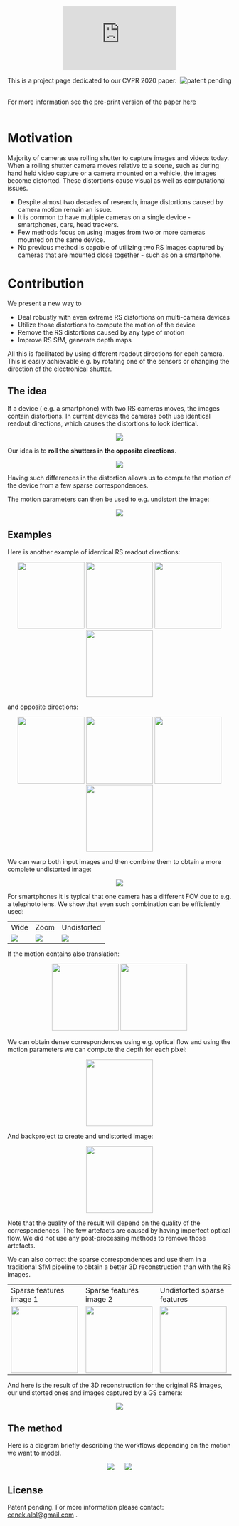 <script>
window.addEventListener('load', function () {
 var w = window.outerWidth;
 if (w > 560)
   document.getElementById("intro_movie").width = "560";
   document.getElementById("intro_movie").height = "315";
 end
});
</script>
<p align="center"><iframe id="intro_movie" width="256" height="144" src="https://www.youtube.com/embed/SubN2Nralt8" frameborder="0" allow="accelerometer; autoplay; encrypted-media; gyroscope; picture-in-picture" allowfullscreen></iframe>
</p>
<p>
<img src="imgs/patent_pending.jpg" alt="patent pending" style="float: right;"/>

This is a project page dedicated to our CVPR 2020 paper.<br><br>

For more information see the pre-print version of the paper <a href="arxiv.pdf">here</a><br><br>
</p>

# Motivation
Majority of cameras use rolling shutter to capture images and videos today. When a rolling shutter camera moves relative to a scene, such as during hand held video capture or a camera mounted on a vehicle, the images become distorted. These distortions cause visual as well as computational issues.  
  
* Despite almost two decades of research, image distortions caused by camera motion remain an issue.  
* It is common to have multiple cameras on a single device - smartphones, cars, head trackers.
* Few methods focus on using images from two or more cameras mounted on the same device. 
* No previous method is capable of utilizing two RS images captured by cameras that are mounted close together - such as on a smartphone.


  
# Contribution
We present a new way to
* Deal robustly with even extreme RS distortions on multi-camera devices
* Utilize those distortions to compute the motion of the device
* Remove the RS distortions caused by any type of motion
* Improve RS SfM, generate depth maps

All this is facilitated by using different readout directions for each camera. This is easily achievable e.g. by rotating one of the sensors or changing the direction of the electronical shutter.

## The idea
If a device ( e.g. a smartphone) with two RS cameras moves, the images contain distortions. In current devices the cameras both use identical readout directions, which causes the distortions to look identical.

<p align="center">
<img src="imgs/phone_identical.png"/>
</p>

Our idea is to **roll the shutters in the opposite directions**.  

<p align="center">
<img src="imgs/phone_opposite.png"/>
</p>

Having such differences in the distortion allows us to compute the motion of the device from a few sparse correspondences.  
  
The motion parameters can then be used to e.g. undistort the image:  

<p align="center">
<img src="imgs/rotation1_warped.jpg"/>
</p>

## Examples

Here is another example of identical RS readout directions:

<p float="left" align="center">
<img src="imgs/anim_down.gif"  height="150"/>
<img src="imgs/arrow_text_down.png"  height="150"/>
<img src="imgs/anim_down.gif"  height="150"/>
<img src="imgs/arrow_text_down.png"  height="150"/>
</p>

and opposite directions:

<p float="left" align="center">
<img src="imgs/anim_down.gif"  height="150"/>
<img src="imgs/arrow_text_down.png" height="150"/>
<img src="imgs/anim_up.gif" height="150"/>
<img src="imgs/arrow_text_up.png" height="150"/>
</p>

We can warp both input images and then combine them to obtain a more complete undistorted image:

<p align="center">
<img src="imgs/rotation2_combined.jpg"/>
</p>

For smartphones it is typical that one camera has a different FOV due to e.g. a telephoto lens. We show that even such combination can be efficiently used:

<table style="margin: 0px auto;">
	<tr>
		<td>Wide</td>
		<td>Zoom</td>
		<td>Undistorted</td>
	</tr>
	<tr>
		<td><img src="imgs/wide_features.jpg"/></td>
		<td><img src="imgs/narrow_features.jpg"/></td>
		<td><img src="imgs/wide_narrow_undist.jpg"/></td>
	</tr>
</table>

If the motion contains also translation:

<p float="left" align="center">
<img src="imgs/re_tr17_1.jpg" height="150"/>
<img src="imgs/re_tr17_2.jpg" height="150"/>
</p>

We can obtain dense correspondences using e.g. optical flow and using the motion parameters we can compute the depth for each pixel:

<p float="left" align="center">
<img src="imgs/tr17_depth_fused.png" height="150"/>
</p>

And backproject to create and undistorted image: 

<p float="left" align="center">
<img src="imgs/tr17_res.jpg" height="150"/>
</p>

Note that the quality of the result will depend on the quality of the correspondences. The few artefacts are caused by having imperfect optical flow. We did not use any post-processing methods to remove those artefacts.  
  
We can also correct the sparse correspondences and use them in a traditional SfM pipeline to obtain a better 3D reconstruction than with the RS images.

<table style="margin: 0px auto;">
	<tr>
		<td>Sparse features image 1</td>
		<td>Sparse features image 2</td>
		<td>Undistorted sparse features</td>
	</tr>
	<tr>
		<td><img src="imgs/sparse_cam1.jpg" height="150"/></td>
		<td><img src="imgs/sparse_cam2.jpg" height="150"/></td>
		<td><img src="imgs/sparse_undist.png" height="150"/></td>
	</tr>
</table>

And here is the result of the 3D reconstruction for the original RS images, our undistorted ones and images captured by a GS camera:

<p float="left" align="center">
<img src="imgs/sfm.jpg"/>
</p>

## The method
Here is a diagram briefly describing the workflows depending on the motion we want to model.
<p align="center">
<img src="imgs/method_poster_section_6dof.png"/>
&nbsp;&nbsp;&nbsp;&nbsp;
<img src="imgs/method_poster_section_rot.png"/>
</p>

## License
Patent pending. For more information please contact: cenek.albl@gmail.com .


